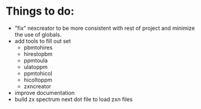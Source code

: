 # Things to do:

- "fix" nexcreator to be more consistent with rest of project and minimize the use of globals.
- add tools to fill out set
  - pbmtohires
  - hirestopbm
  - ppmtoula
  - ulatoppm
  - ppmtohicol
  - hicoltoppm
  - zxncreator
- improve documentation
- build zx spectrum next dot file to load zxn files
	

